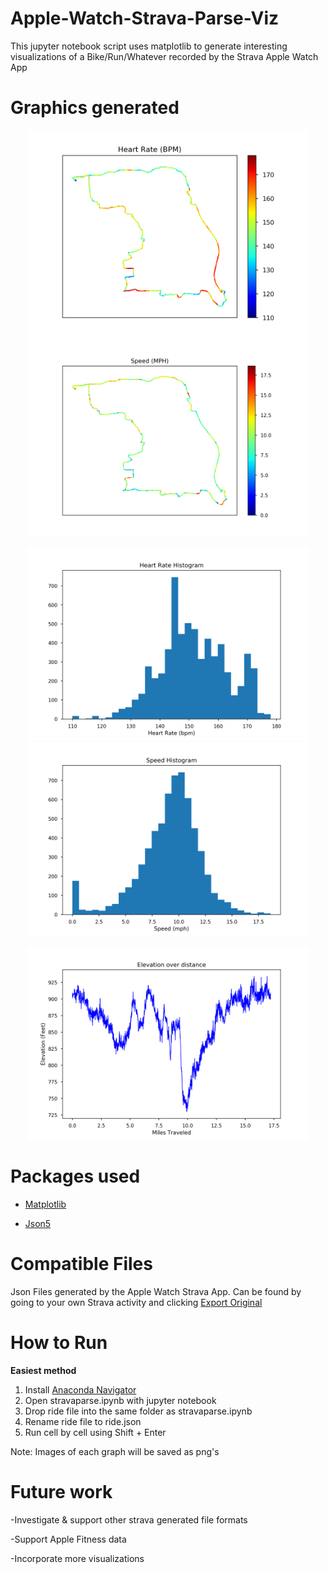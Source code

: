 # Apple-Watch-Strava-Parse-Viz
This jupyter notebook script uses matplotlib to generate interesting visualizations of a Bike/Run/Whatever recorded by the Strava Apple Watch App

# Graphics generated
<p align="center">
  <img src="images/hr.png" width="450" title="Heart Rate Map">
  <img src="images/speed.png" width="450" title="Speed Map">
</p>
<p align="center">
  <img src="images/hrhist.png" width="450" title="Heart rate Histogram">
  <img src="images/speedhist.png" width="450" title="Speed Histogram">
</p>


<p align="center">
  <img src="images/ele.png" width="450" title="elevation change over distance">
</p>


# Packages used

- [Matplotlib](https://matplotlib.org/)

- [Json5](https://json5.org/)

# Compatible Files

Json Files generated by the Apple Watch Strava App. Can be found by going to your own Strava activity and clicking [Export Original](images/howto.PNG)

# How to Run

<b> Easiest method </b>

1. Install [Anaconda Navigator](https://docs.anaconda.com/anaconda/navigator/install/)
2. Open stravaparse.ipynb with jupyter notebook
3. Drop ride file into the same folder as stravaparse.ipynb
4. Rename ride file to ride.json
5. Run cell by cell using Shift + Enter

Note: Images of each graph will be saved as png's

# Future work

-Investigate & support other strava generated file formats 

-Support Apple Fitness data

-Incorporate more visualizations 
